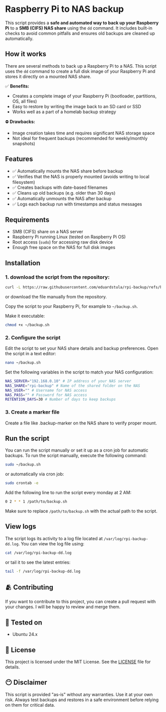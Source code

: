 # Raspberry Pi to NAS backup

This script provides a **safe and automated way to back up your Raspberry Pi** to a **SMB (CIFS) NAS share** using the `dd` command. It includes built-in checks to avoid common pitfalls and ensures old backups are cleaned up automatically.

## How it works

There are several methods to back up a Raspberry Pi to a NAS. This script uses the `dd` command to create a full disk image of your Raspberry Pi and stores it directly on a mounted NAS share.

✅ **Benefits:**
- Creates a complete image of your Raspberry Pi (bootloader, partitions, OS, all files)
- Easy to restore by writing the image back to an SD card or SSD
- Works well as a part of a homelab backup strategy

⛔ **Drawbacks:**
- Image creation takes time and requires significant NAS storage space
- Not ideal for frequent backups (recommended for weekly/monthly snapshots)

## Features

- ✅ Automatically mounts the NAS share before backup
- ✅ Verifies that the NAS is properly mounted (avoids writing to local filesystem)
- ✅ Creates backups with date-based filenames
- ✅ Cleans up old backups (e.g. older than 30 days)
- ✅ Automatically unmounts the NAS after backup
- ✅ Logs each backup run with timestamps and status messages

## Requirements

- SMB (CIFS) share on a NAS server
- Raspberry Pi running Linux (tested on Raspberry Pi OS)
- Root access (`sudo`) for accessing raw disk device
- Enough free space on the NAS for full disk images

## Installation

### 1. download the script from the repository:

```bash
curl -L https://raw.githubusercontent.com/eduardstula/rpi-backup/refs/heads/main/backup.sh -o backup.sh
```
or download the file manually from the repository.

Copy the script to your Raspberry Pi, for example to `~/backup.sh`.

Make it executable:
```bash
chmod +x ~/backup.sh
```
### 2. Configure the script
Edit the script to set your NAS share details and backup preferences. Open the script in a text editor:

```bash
nano ~/backup.sh
```
Set the following variables in the script to match your NAS configuration:

```bash
NAS_SERVER="192.168.0.10" # IP address of your NAS server
NAS_SHARE="rpi-backup" # Name of the shared folder on the NAS
NAS_USER="" # Username for NAS access
NAS_PASS="" # Password for NAS access
RETENTION_DAYS=30 # Number of days to keep backups
```

### 3. Create a marker file

Create a file like .backup-marker on the NAS share to verify proper mount.

## Run the script
You can run the script manually or set it up as a cron job for automatic backups.
To run the script manually, execute the following command:

```bash
sudo ~/backup.sh
```

or automatically via cron job:

```bash
sudo crontab -e
```
Add the following line to run the script every monday at 2 AM:

```bash
0 2 * * 1 /path/to/backup.sh
```

Make sure to replace `/path/to/backup.sh` with the actual path to the script.

## View logs
The script logs its activity to a log file located at `/var/log/rpi-backup-dd.log`. You can view the log file using:

```bash
cat /var/log/rpi-backup-dd.log
```

or tail it to see the latest entries:

```bash
tail -f /var/log/rpi-backup-dd.log

```
## 🫂 Contributing

If you want to contribute to this project, you can create a pull request with your changes. I will be happy to review and merge them.

## 🧪 Tested on
- Ubuntu 24.x

## 📒 License
This project is licensed under the MIT License. See the [LICENSE](LICENSE) file for details.

## 😶 Disclaimer
This script is provided "as-is" without any warranties. Use it at your own risk. Always test backups and restores in a safe environment before relying on them for critical data.